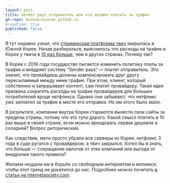```yaml
---
layout: post
title: Sender pays отправитель или кто должен платить за трафик
gh-repo: Avonae/avanae.github.io
#readtime: true
published: false
---
```


Я тут недавно узнал, что [стримерская платформа твич](https://www.notion.so/1389e053302f49d9aa5173c5739074ef?pvs=21) закрылась в Южной Корее. Начав разбираться, выяснилось что расходы на трафик в Корее у твича в [10 раз больше](https://blog.twitch.tv/en/2023/12/05/an-update-on-twitch-in-korea/), чем в других странах. Почему так?

В Корее с 2016 года государство пытается изменить политику платы за трафик и внедряет систему “Sender pays” — платит отправитель. Это значит, что провайдеры должны компенсировать друг другу пересылаемый между ними трафик. При этом, клиент, который собственно и запрашивает контент, сам платит провайдеру. Такая идея призвана сократить расходы на трафик провайдеров для больших потребителей вроде нетфликса. Однако они забывают, что нетфликс *уже* заплатил за трафик в месте его отправки. Но им этого было мало.

В результате, компании внутри Кореи стараются вынести свои сайты за пределы страны, потому что это тупо дорого. Какой смысл платить в 10 раз выше в своей стране, если можно арендовать сервак дешевле в соседней? Вопрос риторический. 

Как следствие, мета просто убрала все серверы из Кореи, нетфликс 3 года в суде ругался с провайдером, а твич закрылся. Хотел бы я знать, что больше — сокращение налогов от этих компаний или выгода от внедрения такого правила? 

Желаем неудачи им в борьбе со свободным интернетом и молимся, чтобы этот тренд не докатился до нас. Подробнее можно почитать [в статье на internetsociety.com](https://www.internetsociety.org/resources/internet-fragmentation/south-korea-sender-pays/).